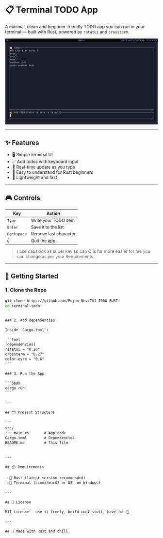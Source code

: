 # 📋 Terminal TODO App

A minimal, clean and beginner-friendly TODO app you can run in your terminal — built with Rust, powered by `ratatui` and `crossterm`.

![Screenshot](assets/screenshot.png)

---

## ✨ Features

- 🖥️ Simple terminal UI
- ✅ Add todos with keyboard input
- 🔁 Real-time update as you type
- 🧠 Easy to understand for Rust beginners
- 💨 Lightweight and fast

---

## 🎮 Controls

| Key         | Action                |
| ----------- | --------------------- |
| `Type`      | Write your TODO item  |
| `Enter`     | Save it to the list   |
| `Backspace` | Remove last character |
| `Q`         | Quit the app          |

> i use capslock as super key so cap Q is far more easier for me you can change as per your Requirements.

---

## 🚀 Getting Started

### 1. Clone the Repo

```bash
git clone https://github.com/Pujan-Dev/TUI-TODO-RUST
cd terminal-todo
```

````

### 2. Add dependencies

Inside `Cargo.toml`:

```toml
[dependencies]
ratatui = "0.26"
crossterm = "0.27"
color-eyre = "0.6"
```

### 3. Run the App

```bash
cargo run
```

---

## 🗂️ Project Structure

```
src/
└── main.rs       # App code
Cargo.toml        # Dependencies
README.md         # This file
```

---

## 📦 Requirements

- 🦀 Rust (latest version recommended)
- 🧪 Terminal (Linux/macOS or WSL on Windows)

---

## 📄 License

MIT License — use it freely, build cool stuff, have fun 🚀

---

## 🧊 Made with Rust and chill
````
